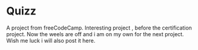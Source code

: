 # Quizz
A project from freeCodeCamp. Interesting project , before the certification project. Now the weels are off and i am on my own for the next project. Wish me luck i will also post it here.
